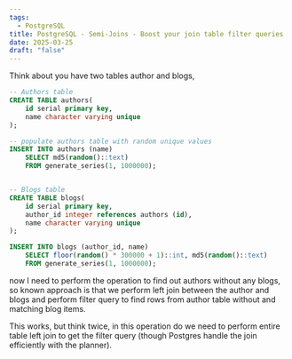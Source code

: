 ```yaml
---
tags:
  - PostgreSQL
title: PostgreSQL - Semi-Joins - Boost your join table filter queries
date: 2025-03-25
draft: "false"
---
```

Think about you have two tables author and blogs, 
```sql
-- Authors table
CREATE TABLE authors(
	id serial primary key,
	name character varying unique
);

-- populate authors table with random unique values
INSERT INTO authors (name)
    SELECT md5(random()::text)
    FROM generate_series(1, 1000000);


-- Blogs table
CREATE TABLE blogs(
	id serial primary key,
	author_id integer references authors (id),
	name character varying unique
);

INSERT INTO blogs (author_id, name)
	SELECT floor(random() * 300000 + 1)::int, md5(random()::text)
	FROM generate_series(1, 1000000);
```


now I need to perform the operation to find out authors without any blogs, so known approach is that we perform left join between the author and blogs and perform filter query to find rows from author table without and matching blog items.

This works, but think twice, in this operation do we need to perform entire table left join to get the filter query (though Postgres handle the join efficiently with the planner). 